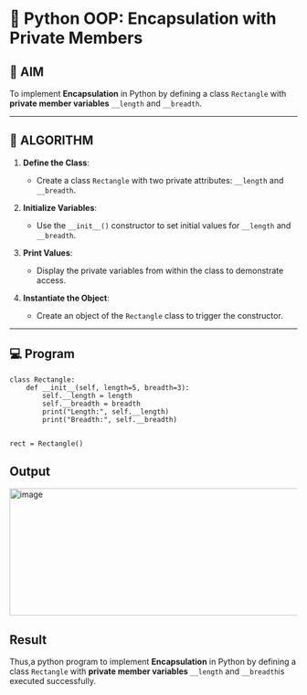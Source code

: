 # 🐍 Python OOP: Encapsulation with Private Members

## 🎯 AIM

To implement **Encapsulation** in Python by defining a class `Rectangle` with **private member variables** `__length` and `__breadth`.

---

## 🧠 ALGORITHM

1. **Define the Class**:
   - Create a class `Rectangle` with two private attributes: `__length` and `__breadth`.

2. **Initialize Variables**:
   - Use the `__init__()` constructor to set initial values for `__length` and `__breadth`.

3. **Print Values**:
   - Display the private variables from within the class to demonstrate access.

4. **Instantiate the Object**:
   - Create an object of the `Rectangle` class to trigger the constructor.

---

## 💻 Program
```
class Rectangle:
    def __init__(self, length=5, breadth=3):
        self.__length = length
        self.__breadth = breadth
        print("Length:", self.__length)
        print("Breadth:", self.__breadth)


rect = Rectangle()
```

## Output

<img width="531" height="223" alt="image" src="https://github.com/user-attachments/assets/bb1aeca7-3697-4203-84d5-69479c8c94c5" />


## Result

Thus,a python program to implement **Encapsulation** in Python by defining a class `Rectangle` with **private member variables** `__length` and `__breadth`is executed successfully.
